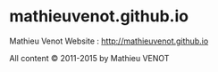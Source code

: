 # mathieuvenot.github.io
Mathieu Venot Website : http://mathieuvenot.github.io

All content © 2011-2015 by Mathieu VENOT

